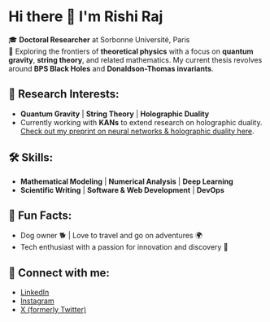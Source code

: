 # Hi there 👋 I'm Rishi Raj

🎓 **Doctoral Researcher** at Sorbonne Université, Paris  
🔬 Exploring the frontiers of **theoretical physics** with a focus on **quantum gravity**, **string theory**, and related mathematics. My current thesis revolves around **BPS Black Holes** and **Donaldson-Thomas invariants**.

## 🧠 Research Interests:
- **Quantum Gravity** | **String Theory** | **Holographic Duality**  
- Currently working with **KANs** to extend research on holographic duality.  
  [Check out my preprint on neural networks & holographic duality here](https://arxiv.org/abs/2312.08442).

## 🛠️ Skills:
- **Mathematical Modeling** | **Numerical Analysis** | **Deep Learning**  
- **Scientific Writing** | **Software & Web Development** | **DevOps**

## 🌱 Fun Facts:
- Dog owner 🐕 | Love to travel and go on adventures 🌍  
- Tech enthusiast with a passion for innovation and discovery 🚀

## 🔗 Connect with me:
- [LinkedIn](https://www.linkedin.com/in/rshrj/)
- [Instagram](https://www.instagram.com/rshrj/)
- [X (formerly Twitter)](https://x.com/SheavesOfColor)
